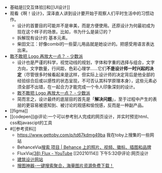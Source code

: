 - 基础是[[交互体验]]和[[UI设计]]
- 观看《啊！设计》，深泽直人讲到设计要开始于观察人们平时生活中的习惯动作。
    - 设计的首要目的可能并不是审美，而是方便使用。还原设计为何最初成为现在这个样子的场景。比如，书为什么是装订的？
    - 拆解现有设计的 基本元素。
    - 柴田文江：好像combi的一些婴儿用品就是她设计的。把感受用语言表达出来。
- [敢不敢把 Logo 再放大一点？ - 少数派](https://sspai.com/post/63791)
    - 设计也是严谨的科学，视觉动线的规划，字体和字重的选择与组合，文字方向，文字数量，行间距，色彩心理学……它们**不是设计师一时兴起的决定**（尽管很多时候看起来是这样，但实际上设计师的决定背后是他全部的经验综合后或以感性的状态呈现，不可否认其科学原理本身），这些元素必须全部不出错，在一起合力才能完成一个令人印象深刻的设计。
    - [敢不敢把 Logo 再放大一点？ - 少数派](https://www.diigo.com/outliner/diigo_items/904019/12128769/574125595?key=34d57b46e1)
    - 简而言之，设计最终的底层目的首先是「**解决问题**」，至于过程中产生的表层的更容易被感知到、被讨论的观感和愉悦感，反而是一种副产品。
- [[figma]]
- [[codepen]]@评论:一个可以参考别人完成的网页设计，并实时预览html、css和javascipt的工具
- #[[参考资料]]
    - https://www.gettoby.com/p/td67kdmg49ba 我在toby上搜集的一些网站
    - BehanceVia[搜索 项目 | Behance 上的照片、视频、徽标、插图和品牌](https://www.behance.net/)
    - FluxVia[(38) Flux - YouTube](https://www.youtube.com/channel/UCN7dywl5wDxTu1RM3eJ_h9Q) [[20210114]] 下午5:32@评论:网页设计
    - [建筑设计网站](https://www.gooood.cn/)
    - [搜图神器-一键搜索聚合，海量图片资源免费下载！](http://soutushenqi.com/home)
